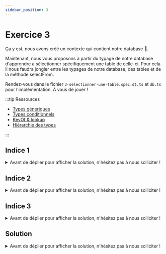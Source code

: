 ```yaml
---
sidebar_position: 3
---
```


# Exercice 3

Ça y est, nous avons créé un contexte qui contient notre database 🎉.

Maintenant, nous vous proposons à partir du typage de notre database d'apprendre à sélectionner spécifiquement une table de celle-ci. Pour cela il nous faudra jongler entre les typages de notre database, des tables et de la méthode selectFrom.

Rendez-vous dans le fichier `3-selectionner-une-table.spec.dt.ts` et `db.ts` pour l'implémentation. À vous de jouer !

:::tip Ressources

- [Types génériques](../typescript/generic.md)
- [Types conditionnels](../typescript/conditional-types.md)
- [KeyOf & lookup](../typescript/keyof-lookup.md)
- [Hiérarchie des types](../typescript/type-hierarchy.md)

:::

## Indice 1

<details>
  <summary>Avant de déplier pour afficher la solution, n'hésitez pas à nous solliciter ! </summary>
  
  Si l'on souhaite bénéficier d'autocomplétion en invoquant `selectFrom` on peut inférer les noms des tables disponibles à partir du type de notre `Database` courante. Et la valeur adossée à la clé `_db` du _contexte_ est justement de type `Database`.

  ```ts
  type Database = {
  users: UserTable;
  companies: CompanyTable;
  };

  const context = buildContext<Database>();
  type Context = typeof context;
  // Context = { _db: Database }
  ```

  On peut accéder au type de `_db` au moyen d'un _lookup type_ via le type de notre _contexte_. 

</details>

## Indice 2

<details>
  <summary>Avant de déplier pour afficher la solution, n'hésitez pas à nous solliciter ! </summary>

  Ce qu'on peut imaginer serait d'extraire les noms des tables telles qu'elles existent dans la clé `_db` de notre _contexte_.
  
  Typiquement ici, les noms des tables auxquelles nous pourrions vouloir accéder sont les clés de l'objet en valeur de la clé `_db`. Pour extraire les clé d'un objet on dispose de l'opérateur `keyof`.

  Par exemple: 

  ```ts
  type ShopDatabase = {
    products: ProductTable,
    carts: CartTable
  }

  type TableNames = keyof ShopDatabase // "products" | "carts"
  ```

</details>

## Indice 3

<details>
  <summary>Avant de déplier pour afficher la solution, n'hésitez pas à nous solliciter ! </summary>

  On voit que `selectFrom` prend en premier paramètre un contexte initialisé avec le type d'une base de donnée. Il pourrait être utile que la signature de `selectFrom` prenne cela en compte.

  De part l'attendu de l'exercice précédent le type de retour de `buildContext<DB>()` nous est connu : 

  ```ts
  type EmptyContext<DB> = {
    _db: DB;
  };
  ```

  Mais nous ne connaissons pas à l'avance le type des bases de données qui seraient _in fine_ consommées par `selectFrom`.
  
  C'est un peu contraignant pour définir la signature de notre fonction de savoir qu'elle devra prendre en charge _n'importe quel_ (any ?) type de base donnée...


</details>

## Solution

<details>
  <summary>Avant de déplier pour afficher la solution, n'hésitez pas à nous solliciter ! </summary>

    ```ts
    type EmptyContext<DB> = {
      _db: DB;
    };
    type AnyEmptyContext = EmptyContext<any>;

    export const selectFrom = <
      Ctx extends AnyEmptyContext,
      TB extends keyof Ctx["_db"]
    >(
      ctx: Ctx,
      tableName: TB
    ) => ({
      ...ctx,
      _operation: "select" as const,
      _table: tableName,
    });
    ```

</details>
